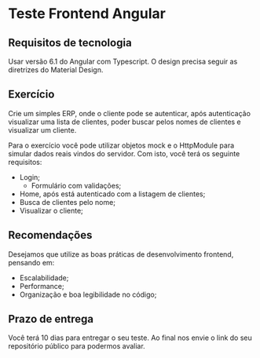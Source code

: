 Teste Frontend Angular
=======================

## Requisitos de tecnologia

Usar versão 6.1 do Angular com Typescript. O design precisa seguir as diretrizes do Material Design.

## Exercício

Crie um simples ERP, onde o cliente pode se autenticar, após autenticação visualizar uma lista de clientes, poder buscar pelos nomes de clientes e visualizar um cliente.

Para o exercício você pode utilizar objetos mock e o HttpModule para simular dados reais vindos do servidor. Com isto, você terá os seguinte requisitos:

* Login;
    * Formulário com validações;
* Home, após está autenticado com a listagem de clientes;
* Busca de clientes pelo nome;
* Visualizar o cliente;

## Recomendações

Desejamos que utilize as boas práticas de desenvolvimento frontend, pensando em:

* Escalabilidade;
* Performance;
* Organização e boa legibilidade no código;


## Prazo de entrega

Você terá 10 dias para entregar o seu teste. Ao final nos envie o link do seu repositório público para podermos avaliar.
